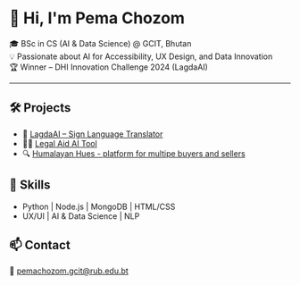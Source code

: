 # 👋 Hi, I'm Pema Chozom

🎓 BSc in CS (AI & Data Science) @ GCIT, Bhutan  
💡 Passionate about AI for Accessibility, UX Design, and Data Innovation  
🏆 Winner – DHI Innovation Challenge 2024 (LagdaAI)

---

## 🛠 Projects
- 🤖 [LagdaAI – Sign Language Translator](https://github.com/yourproject)
- 🧑‍⚖️ [Legal Aid AI Tool](https://github.com/yourproject)
- 🔍 [Humalayan Hues - platform for multipe buyers and sellers](https://group4himalayanhues.onrender.com/)

## 🧠 Skills
- Python | Node.js | MongoDB | HTML/CSS  
- UX/UI | AI & Data Science | NLP

## 📫 Contact
📧 pemachozom.gcit@rub.edu.bt
